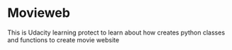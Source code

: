# Movieweb
This is Udacity learning protect to learn about how creates python classes and functions to create movie website
